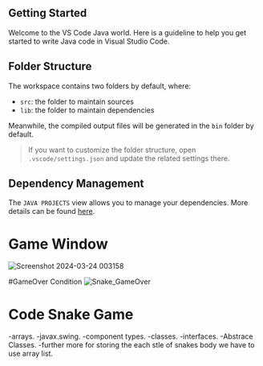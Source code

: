 ## Getting Started

Welcome to the VS Code Java world. Here is a guideline to help you get started to write Java code in Visual Studio Code.

## Folder Structure

The workspace contains two folders by default, where:

- `src`: the folder to maintain sources
- `lib`: the folder to maintain dependencies

Meanwhile, the compiled output files will be generated in the `bin` folder by default.

> If you want to customize the folder structure, open `.vscode/settings.json` and update the related settings there.

## Dependency Management

The `JAVA PROJECTS` view allows you to manage your dependencies. More details can be found [here](https://github.com/microsoft/vscode-java-dependency#manage-dependencies).


# Game Window
![Screenshot 2024-03-24 003158](https://github.com/cnnarayanchavan/JavaGame_1st-Snake-/assets/113028954/2f88b39e-ca2d-4d20-aa1c-9f3c50d082b1)

#GameOver Condition
![Snake_GameOver](https://github.com/cnnarayanchavan/JavaGame_1st-Snake-/assets/113028954/3dbfca10-4507-4e1e-8118-a3d1346b8948)






# Code Snake Game
-arrays.
-javax.swing.
-component types.
-classes.
-interfaces.
-Abstrace Classes.
-further more for storing the each stle of snakes body we have to use array list.



